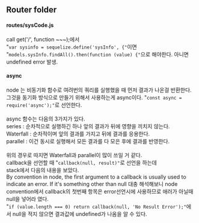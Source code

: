 ## Router folder
#### routes/sysCode.js
call get('/', function ~~~);에서<br>
"`var sysinfo = sequelize.define('sysInfo', {"`이면<br>
"`models.sysInfo.findAll().then(function (value) {"`으로 해야한다. 아니면 undefined error 발생.

#### async
node 는 비동기화 함수로 여려번의 쿼리를 실행했을 때 먼저 결과가 나온걸 반환한다.<br>
그것을 동기화 방식으로 만들기 위해서 사용하는게 async이다. 
"`const async = require('async');"`로 선언한다.<br>
<br>
async 함수는 다음의 3가지가 있다.<br>
series : 순차적으로 실행하긴 하나 앞의 결과가 뒤에 영향을 끼치지 않는다.<br>
Waterfall : 순차적이며 앞의 결과를 가지고 뒤에 결과를 응용한다.<br>
parallel : 이건 동시로 실행해서 모든 결과를 다 모은 후에 결과를 반영한다.<br>
<br>
위의 경우로 따지면 Waterfall과 parallel이 많이 쓰일 거 같다.<br>
callback을 선언할 때 "`callback(null, result)"`로 선언을 하는데<br>
stack에서 다음의 내용을 보았다.<br>
By convention in node, the first argument to a callback is usually used to indicate an error. If it's something other than null
대충 해석해보니 node convention에서 callback의 첫번째 항목은 error선언시에 사용하므로 애러가 아닐때 null을 넣어라 였다.<br>
"`if (value.length === 0) return callback(null, 'No Result Error');"`에서 null을 적지 않으면 결과값에 undefined가 나옴을 알 수 있다. 